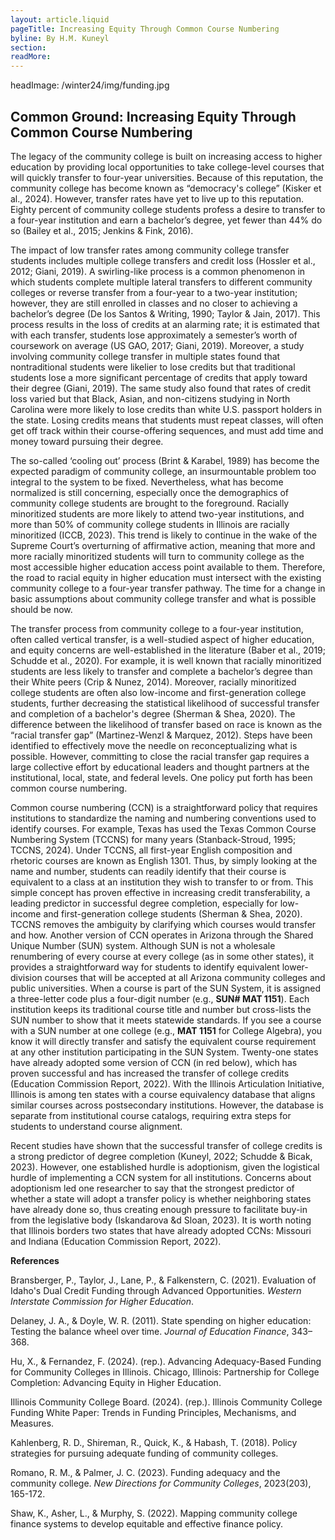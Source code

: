```yaml
---
layout: article.liquid
pageTitle: Increasing Equity Through Common Course Numbering
byline: By H.M. Kuneyl
section: 
readMore: 
---
```

<ilw-content width="page">

headImage: /winter24/img/funding.jpg

## Common Ground: Increasing Equity Through Common Course Numbering

The legacy of the community college is built on increasing access to higher education by providing local opportunities to take college-level courses that will quickly transfer to four-year universities. Because of this reputation, the community college has become known as “democracy's college” (Kisker et al., 2024). However, transfer rates have yet to live up to this reputation. Eighty percent of community college students profess a desire to transfer to a four-year institution and earn a bachelor’s degree, yet fewer than 44% do so (Bailey et al., 2015; Jenkins & Fink, 2016). 

The impact of low transfer rates among community college transfer students includes multiple college transfers and credit loss (Hossler et al., 2012; Giani, 2019). A swirling-like process is a common phenomenon in which students complete multiple lateral transfers to different community colleges or reverse transfer from a four-year to a two-year institution; however, they are still enrolled in classes and no closer to achieving a bachelor’s degree (De los Santos & Writing, 1990; Taylor & Jain, 2017). This process results in the loss of credits at an alarming rate; it is estimated that with each transfer, students lose approximately a semester’s worth of coursework on average (US GAO, 2017; Giani, 2019). Moreover, a study involving community college transfer in multiple states found that nontraditional students were likelier to lose credits but that traditional students lose a more significant percentage of credits that apply toward their degree (Giani, 2019). The same study also found that rates of credit loss varied but that Black, Asian, and non-citizens studying in North Carolina were more likely to lose credits than white U.S. passport holders in the state. Losing credits means that students must repeat classes, will often get off track within their course-offering sequences, and must add time and money toward pursuing their degree.

The so-called ‘cooling out’ process (Brint & Karabel, 1989) has become the expected paradigm of community college, an insurmountable problem too integral to the system to be fixed. Nevertheless, what has become normalized is still concerning, especially once the demographics of community college students are brought to the foreground. Racially minoritized students are more likely to attend two-year institutions, and more than 50% of community college students in Illinois are racially minoritized (ICCB, 2023). This trend is likely to continue in the wake of the Supreme Court’s overturning of affirmative action, meaning that more and more racially minoritized students will turn to community college as the most accessible higher education access point available to them. Therefore, the road to racial equity in higher education must intersect with the existing community college to a four-year transfer pathway. The time for a change in basic assumptions about community college transfer and what is possible should be now. 

The transfer process from community college to a four-year institution, often called vertical transfer, is a well-studied aspect of higher education, and equity concerns are well-established in the literature (Baber et al., 2019; Schudde et al., 2020). For example, it is well known that racially minoritized students are less likely to transfer and complete a bachelor’s degree than their White peers (Crip & Nunez, 2014). Moreover, racially minoritized college students are often also low-income and first-generation college students, further decreasing the statistical likelihood of successful transfer and completion of a bachelor's degree (Sherman & Shea, 2020). The difference between the likelihood of transfer based on race is known as the “racial transfer gap” (Martinez-Wenzl & Marquez, 2012). Steps have been identified to effectively move the needle on reconceptualizing what is possible. However, committing to close the racial transfer gap requires a large collective effort by educational leaders and thought partners at the institutional, local, state, and federal levels. One policy put forth has been common course numbering.

Common course numbering (CCN) is a straightforward policy that requires institutions to standardize the naming and numbering conventions used to identify courses. For example, Texas has used the Texas Common Course Numbering System (TCCNS) for many years (Stanback-Stroud, 1995; TCCNS, 2024). Under TCCNS, all first-year English composition and rhetoric courses are known as English 1301. Thus, by simply looking at the name and number, students can readily identify that their course is equivalent to a class at an institution they wish to transfer to or from. This simple concept has proven effective in increasing credit transferability, a leading predictor in successful degree completion, especially for low-income and first-generation college students (Sherman & Shea, 2020). TCCNS removes the ambiguity by clarifying which courses would transfer and how. Another version of CCN operates in Arizona through the Shared Unique Number (SUN) system. Although SUN is not a wholesale renumbering of every course at every college (as in some other states), it provides a straightforward way for students to identify equivalent lower-division courses that will be accepted at all Arizona community colleges and public universities. When a course is part of the SUN System, it is assigned a three-letter code plus a four-digit number (e.g., **SUN# MAT 1151**). Each institution keeps its traditional course title and number but cross-lists the SUN number to show that it meets statewide standards. If you see a course with a SUN number at one college (e.g., **MAT 1151** for College Algebra), you know it will directly transfer and satisfy the equivalent course requirement at any other institution participating in the SUN System. Twenty-one states have already adopted some version of CCN (in red below), which has proven successful and has increased the transfer of college credits (Education Commission Report, 2022). With the Illinois Articulation Initiative, Illinois is among ten states with a course equivalency database that aligns similar courses across postsecondary institutions. However, the database is separate from institutional course catalogs, requiring extra steps for students to understand course alignment. 

Recent studies have shown that the successful transfer of college credits is a strong predictor of degree completion (Kuneyl, 2022; Schudde & Bicak, 2023). However, one established hurdle is adoptionism, given the logistical hurdle of implementing a CCN system for all institutions. Concerns about adoptionism led one researcher to say that the strongest predictor of whether a state will adopt a transfer policy is whether neighboring states have already done so, thus creating enough pressure to facilitate buy-in from the legislative body (Iskandarova &d Sloan, 2023). It is worth noting that Illinois borders two states that have already adopted CCNs: Missouri and Indiana (Education Commission Report, 2022). 

**References**

Bransberger, P., Taylor, J., Lane, P., & Falkenstern, C. (2021). Evaluation of Idaho's Dual Credit 	Funding through Advanced Opportunities. *Western Interstate Commission for Higher 	Education*.

Delaney, J. A., & Doyle, W. R. (2011). State spending on higher education: Testing the balance wheel over time. *Journal of Education Finance*, 343–368.

Hu, X., & Fernandez, F. (2024). (rep.). Advancing Adequacy-Based Funding for Community Colleges in Illinois. Chicago, Illinois: Partnership for College Completion: Advancing Equity in Higher Education.

Illinois Community College Board. (2024). (rep.). Illinois Community College Funding White Paper: Trends in Funding Principles, Mechanisms, and Measures.

Kahlenberg, R. D., Shireman, R., Quick, K., & Habash, T. (2018). Policy strategies for pursuing adequate funding of community colleges.

Romano, R. M., & Palmer, J. C. (2023). Funding adequacy and the community college. *New Directions for Community Colleges*, 2023(203), 165-172.

Shaw, K., Asher, L., & Murphy, S. (2022). Mapping community college finance systems to develop equitable and effective finance policy.

</ilw-content>
